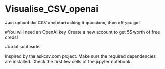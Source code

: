 # Visualise_CSV_openai
Just upload the CSV and start asking it questions, then off you go!

#You will need an OpenAI key. Create a new account to get 5$ worth of free creds!

##trial subheader

Inspired by the askcsv.com project.
Make sure the required dependencies are installed. Check the first few cells of the jupyter notebook.